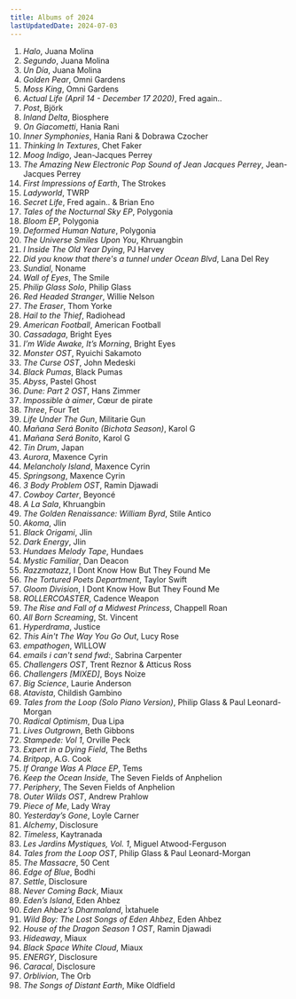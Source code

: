 ```yaml
---
title: Albums of 2024
lastUpdatedDate: 2024-07-03
---
```


1. _Halo_, Juana Molina
2. _Segundo_, Juana Molina
3. _Un Día_, Juana Molina
4. _Golden Pear_, Omni Gardens
5. _Moss King_, Omni Gardens
6. _Actual Life (April 14 - December 17 2020)_, Fred again..
7. _Post_, Björk
8. _Inland Delta_, Biosphere
9. _On Giacometti_, Hania Rani
10. _Inner Symphonies_, Hania Rani & Dobrawa Czocher
11. _Thinking In Textures_, Chet Faker
12. _Moog Indigo_, Jean-Jacques Perrey
13. _The Amazing New Electronic Pop Sound of Jean Jacques Perrey_, Jean-Jacques Perrey
14. _First Impressions of Earth_, The Strokes
15. _Ladyworld_, TWRP
16. _Secret Life_, Fred again.. & Brian Eno
17. _Tales of the Nocturnal Sky EP_, Polygonia
18. _Bloom EP_, Polygonia
19. _Deformed Human Nature_, Polygonia
20. _The Universe Smiles Upon You_, Khruangbin
21. _I Inside The Old Year Dying_, PJ Harvey
22. _Did you know that there's a tunnel under Ocean Blvd_, Lana Del Rey
23. _Sundial_, Noname
24. _Wall of Eyes_, The Smile
25. _Philip Glass Solo_, Philip Glass
26. _Red Headed Stranger_, Willie Nelson
27. _The Eraser_, Thom Yorke
28. _Hail to the Thief_, Radiohead
29. _American Football_, American Football
30. _Cassadaga_, Bright Eyes
31. _I’m Wide Awake, It’s Morning_, Bright Eyes
32. _Monster OST_, Ryuichi Sakamoto
33. _The Curse OST_, John Medeski
34. _Black Pumas_, Black Pumas
35. _Abyss_, Pastel Ghost
36. _Dune: Part 2 OST_, Hans Zimmer
37. _Impossible à aimer_, Cœur de pirate
38. _Three_, Four Tet
39. _Life Under The Gun_, Militarie Gun
40. _Mañana Será Bonito (Bichota Season)_, Karol G
41. _Mañana Será Bonito_, Karol G
42. _Tin Drum_, Japan
43. _Aurora_, Maxence Cyrin
44. _Melancholy Island_, Maxence Cyrin
45. _Springsong_, Maxence Cyrin
46. _3 Body Problem OST_, Ramin Djawadi
47. _Cowboy Carter_, Beyoncé
48. _A La Sala_, Khruangbin
49. _The Golden Renaissance: William Byrd_, Stile Antico
50. _Akoma_, Jlin
51. _Black Origami_, Jlin
52. _Dark Energy_, Jlin
53. _Hundaes Melody Tape_, Hundaes
54. _Mystic Familiar_, Dan Deacon
55. _Razzmatazz_, I Dont Know How But They Found Me
56. _The Tortured Poets Department_, Taylor Swift
57. _Gloom Division_, I Dont Know How But They Found Me
58. _ROLLERCOASTER_, Cadence Weapon
59. _The Rise and Fall of a Midwest Princess_, Chappell Roan
60. _All Born Screaming_, St. Vincent
61. _Hyperdrama_, Justice
62. _This Ain't The Way You Go Out_, Lucy Rose
63. _empathogen_, WILLOW
64. _emails i can't send fwd:_, Sabrina Carpenter
65. _Challengers OST_, Trent Reznor & Atticus Ross
66. _Challengers [MIXED]_, Boys Noize
67. _Big Science_, Laurie Anderson
68. _Atavista_, Childish Gambino
69. _Tales from the Loop (Solo Piano Version)_, Philip Glass & Paul Leonard-Morgan
70. _Radical Optimism_, Dua Lipa
71. _Lives Outgrown_, Beth Gibbons
72. _Stampede: Vol 1_, Orville Peck
73. _Expert in a Dying Field_, The Beths
74. _Britpop_, A.G. Cook
75. _If Orange Was A Place EP_, Tems
76. _Keep the Ocean Inside_, The Seven Fields of Anphelion
77. _Periphery_, The Seven Fields of Anphelion
78. _Outer Wilds OST_, Andrew Prahlow
79. _Piece of Me_, Lady Wray
80. _Yesterday’s Gone_, Loyle Carner
81. _Alchemy_, Disclosure
82. _Timeless_, Kaytranada
83. _Les Jardins Mystiques, Vol. 1_, Miguel Atwood-Ferguson
84. _Tales from the Loop OST_, Philip Glass & Paul Leonard-Morgan
85. _The Massacre_, 50 Cent
86. _Edge of Blue_, Bodhi
87. _Settle_, Disclosure
88. _Never Coming Back_, Miaux
89. _Eden’s Island_, Eden Ahbez
90. _Eden Ahbez’s Dharmaland_, Ìxtahuele
91. _Wild Boy: The Lost Songs of Eden Ahbez_, Eden Ahbez
92. _House of the Dragon Season 1 OST_, Ramin Djawadi
93. _Hideaway_, Miaux
94. _Black Space White Cloud_, Miaux
95. _ENERGY_, Disclosure
96. _Caracal_, Disclosure
97. _Orblivion_, The Orb
98. _The Songs of Distant Earth_, Mike Oldfield